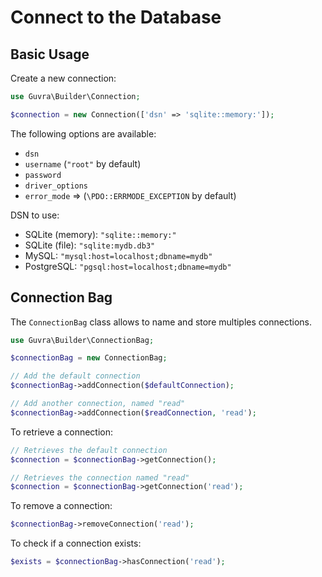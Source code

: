 # Connect to the Database

## Basic Usage

Create a new connection:

```php
use Guvra\Builder\Connection;

$connection = new Connection(['dsn' => 'sqlite::memory:']);
```

The following options are available:

- `dsn`
- `username` (`"root"` by default)
- `password`
- `driver_options`
- `error_mode` => (`\PDO::ERRMODE_EXCEPTION` by default)

DSN to use:

- SQLite (memory): `"sqlite::memory:"`
- SQLite (file): `"sqlite:mydb.db3"`
- MySQL: `"mysql:host=localhost;dbname=mydb"`
- PostgreSQL: `"pgsql:host=localhost;dbname=mydb"`

## Connection Bag

The `ConnectionBag` class allows to name and store multiples connections.

```php
use Guvra\Builder\ConnectionBag;

$connectionBag = new ConnectionBag;

// Add the default connection
$connectionBag->addConnection($defaultConnection);

// Add another connection, named "read"
$connectionBag->addConnection($readConnection, 'read');
```

To retrieve a connection:

```php
// Retrieves the default connection
$connection = $connectionBag->getConnection();

// Retrieves the connection named "read"
$connection = $connectionBag->getConnection('read');
```

To remove a connection:

```php
$connectionBag->removeConnection('read');
```

To check if a connection exists:

```php
$exists = $connectionBag->hasConnection('read');
```
